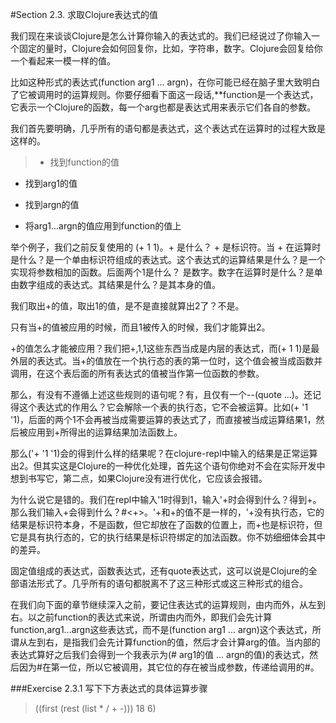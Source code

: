 #Section 2.3. 求取Clojure表达式的值

我们现在来谈谈Clojure是怎么计算你输入的表达式的。我们已经说过了你输入一个固定的量时，Clojure会如何回复你，比如，字符串，数字。Clojure会回复给你一个看起来一模一样的值。

比如这种形式的表达式(function arg1 ... argn)，在你可能已经在脑子里大致明白了它被调用时的运算规则。你要仔细看下面这一段话,**function是一个表达式，它表示一个Clojure的函数，每一个arg也都是表达式用来表示它们各自的参数。

我们首先要明确，几乎所有的语句都是表达式，这个表达式在运算时的过程大致是这样的。
> * 找到function的值  
  * 找到arg1的值  
    
  * 找到argn的值  
  * 将arg1...argn的值应用到function的值上

举个例子，我们之前反复使用的 (+ 1 1)。+ 是什么？ + 是标识符。当 + 在运算时是什么？是一个单由标识符组成的表达式。这个表达式的运算结果是什么？是一个实现将参数相加的函数。后面两个1是什么？ 是数字。数字在运算时是什么？是单由数字组成的表达式。其结果是什么？是其本身的值。

我们取出+的值，取出1的值，是不是直接就算出2了？不是。

只有当+的值被应用的时候，而且1被传入的时候，我们才能算出2。

+的值怎么才能被应用？我们把+,1,1这些东西当成是内层的表达式，而(+ 1 1)是最外层的表达式。当+的值放在一个执行态的表的第一位时，这个值会被当成函数并调用，在这个表后面的所有表达式的值被当作第一位函数的参数。

那么，有没有不遵循上述这些规则的语句呢？有，且仅有一个--(quote ...)。还记得这个表达式的作用么？它会解除一个表的执行态，它不会被运算。比如(+ '1 '1)，后面的两个1不会再被当成需要运算的表达式了，而直接被当成运算结果1，然后被应用到+所得出的运算结果加法函数上。

那么('+ '1 '1)会的得到什么样的结果呢？在clojure-repl中输入的结果是正常运算出2。但其实这是Clojure的一种优化处理，首先这个语句你绝对不会在实际开发中想到书写它，第二点，如果Clojure没有进行优化，它应该会报错。

为什么说它是错的。我们在repl中输入'1时得到1，输入'+时会得到什么？得到+。那么我们输入+会得到什么？#<+>。'+和+的值不是一样的，'+没有执行态，它的结果是标识符本身，不是函数，但它却放在了函数的位置上，而+也是标识符，但它是具有执行态的，它的执行结果是标识符绑定的加法函数。你不妨细细体会其中的差异。

固定值组成的表达式，函数表达式，还有quote表达式，这可以说是Clojure的全部语法形式了。几乎所有的语句都脱离不了这三种形式或这三种形式的组合。

在我们向下面的章节继续深入之前，要记住表达式的运算规则，由内而外，从左到右。以之前function的表达式来说，所谓由内而外，即我们会先计算function,arg1...argn这些表达式，而不是(function arg1 ... argn)这个表达式，所谓从左到右，是指我们会先计算function的值，然后才会计算arg的值。当内部的表达式算好之后我们会得到一个我表示为(#<function> arg1的值 ... argn的值)的表达式，然后因为#<function>在第一位，所以它被调用，其它位的存在被当成参数，传递给调用的#<function>。

###Exercise 2.3.1
写下下方表达式的具体运算步骤
> ((first (rest (list * / + -))) 18 6)
